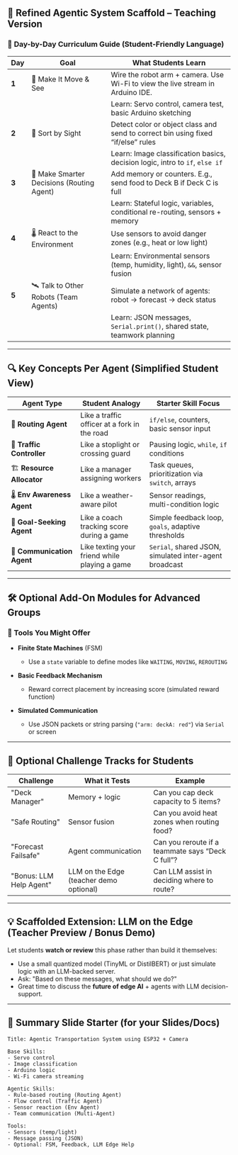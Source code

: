 

## 🧭 Refined Agentic System Scaffold – Teaching Version

### 🔹 **Day-by-Day Curriculum Guide** (Student-Friendly Language)

| **Day** | **Goal**                                  | **What Students Learn**                                                          |
| ------- | ----------------------------------------- | -------------------------------------------------------------------------------- |
| **1**   | 🤖 Make It Move & See                     | Wire the robot arm + camera. Use Wi-Fi to view the live stream in Arduino IDE.   |
|         |                                           | Learn: Servo control, camera test, basic Arduino sketching                       |
| **2**   | 🎯 Sort by Sight                          | Detect color or object class and send to correct bin using fixed “if/else” rules |
|         |                                           | Learn: Image classification basics, decision logic, intro to `if`, `else if`     |
| **3**   | 🧠 Make Smarter Decisions (Routing Agent) | Add memory or counters. E.g., send food to Deck B if Deck C is full              |
|         |                                           | Learn: Stateful logic, variables, conditional re-routing, sensors + memory       |
| **4**   | 🌡 React to the Environment               | Use sensors to avoid danger zones (e.g., heat or low light)                      |
|         |                                           | Learn: Environmental sensors (temp, humidity, light), `&&`, sensor fusion        |
| **5**   | 🛰 Talk to Other Robots (Team Agents)     | Simulate a network of agents: robot → forecast → deck status                     |
|         |                                           | Learn: JSON messages, `Serial.print()`, shared state, teamwork planning          |

---

## 🔍 Key Concepts Per Agent (Simplified Student View)

| **Agent Type**             | **Student Analogy**                           | **Starter Skill Focus**                                |
| -------------------------- | --------------------------------------------- | ------------------------------------------------------ |
| 🧭 **Routing Agent**       | Like a traffic officer at a fork in the road  | `if/else`, counters, basic sensor input                |
| 🚦 **Traffic Controller**  | Like a stoplight or crossing guard            | Pausing logic, `while`, `if` conditions                |
| 🏗 **Resource Allocator**  | Like a manager assigning workers              | Task queues, prioritization via `switch`, arrays       |
| 🌡 **Env Awareness Agent** | Like a weather-aware pilot                    | Sensor readings, multi-condition logic                 |
| 🎯 **Goal-Seeking Agent**  | Like a coach tracking score during a game     | Simple feedback loop, `goals`, adaptive thresholds     |
| 📡 **Communication Agent** | Like texting your friend while playing a game | `Serial`, shared JSON, simulated inter-agent broadcast |

---

## 🛠 Optional Add-On Modules for Advanced Groups

### 🧰 Tools You Might Offer

* **Finite State Machines** (FSM)

  * Use a `state` variable to define modes like `WAITING`, `MOVING`, `REROUTING`
* **Basic Feedback Mechanism**

  * Reward correct placement by increasing score (simulated reward function)
* **Simulated Communication**

  * Use JSON packets or string parsing (`"arm: deckA: red"`) via `Serial` or screen

---

## 🧪 Optional Challenge Tracks for Students

| **Challenge**           | **What it Tests**                       | **Example**                                       |
| ----------------------- | --------------------------------------- | ------------------------------------------------- |
| "Deck Manager"          | Memory + logic                          | Can you cap deck capacity to 5 items?             |
| "Safe Routing"          | Sensor fusion                           | Can you avoid heat zones when routing food?       |
| "Forecast Failsafe"     | Agent communication                     | Can you reroute if a teammate says “Deck C full”? |
| "Bonus: LLM Help Agent" | LLM on the Edge (teacher demo optional) | Can LLM assist in deciding where to route?        |

---

## 💡 Scaffolded Extension: **LLM on the Edge** (Teacher Preview / Bonus Demo)

Let students **watch or review** this phase rather than build it themselves:

* Use a small quantized model (TinyML or DistilBERT) or just simulate logic with an LLM-backed server.
* Ask: "Based on these messages, what should we do?"
* Great time to discuss the **future of edge AI** + agents with LLM decision-support.

---

## 📘 Summary Slide Starter (for your Slides/Docs)

```
Title: Agentic Transportation System using ESP32 + Camera

Base Skills:
- Servo control
- Image classification
- Arduino logic
- Wi-Fi camera streaming

Agentic Skills:
- Rule-based routing (Routing Agent)
- Flow control (Traffic Agent)
- Sensor reaction (Env Agent)
- Team communication (Multi-Agent)

Tools:
- Sensors (temp/light)
- Message passing (JSON)
- Optional: FSM, Feedback, LLM Edge Help
```

